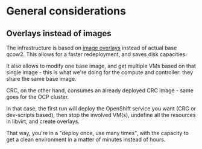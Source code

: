 # General considerations

## Overlays instead of images

The infrastructure is based on [image overlays](https://www.libvirt.org/kbase/backing_chains.html)
instead of actual base qcow2. This allows for a faster redeployment, and saves disk capacities.

It also allows to modify one base image, and get multiple VMs based on that single image - this is what
we're doing for the compute and controller: they share the same base image.

CRC, on the other hand, consumes an already deployed CRC image - same goes for the OCP cluster.

In that case, the first run will deploy the OpenShift service you want (CRC or dev-scripts based),
then stop the involved VM(s), undefine all the resources in libvirt, and create overlays.

That way, you're in a "deploy once, use many times", with the capacity to get a clean environment in a
matter of minutes instead of hours.
